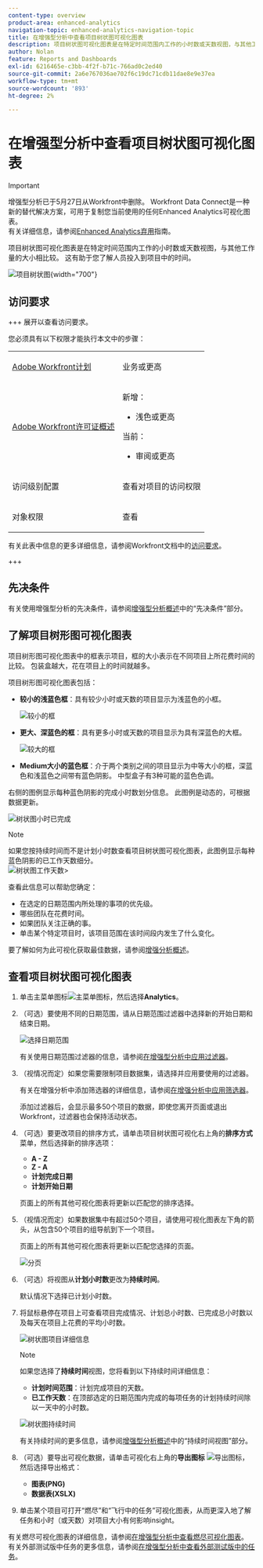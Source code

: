 ```yaml
---
content-type: overview
product-area: enhanced-analytics
navigation-topic: enhanced-analytics-navigation-topic
title: 在增强型分析中查看项目树状图可视化图表
description: 项目树状图可视化图表是在特定时间范围内工作的小时数或天数视图，与其他工作量的大小相比较。 这有助于您了解人员投入到项目中的时间。
author: Nolan
feature: Reports and Dashboards
exl-id: 6216465e-c3bb-4f2f-b71c-766ad0c2ed40
source-git-commit: 2a6e767036ae702f6c19dc71cdb11dae8e9e37ea
workflow-type: tm+mt
source-wordcount: '893'
ht-degree: 2%

---
```


# 在增强型分析中查看项目树状图可视化图表

>[!IMPORTANT]
>
>增强型分析已于5月27日从Workfront中删除。 Workfront Data Connect是一种新的替代解决方案，可用于复制您当前使用的任何Enhanced Analytics可视化图表。 <br>有关详细信息，请参阅[Enhanced Analytics弃用](/help/quicksilver/product-announcements/announcements/enhanced-analytics-deprecation.md)指南。


<!-- Audited: 12/2023 -->

项目树状图可视化图表是在特定时间范围内工作的小时数或天数视图，与其他工作量的大小相比较。 这有助于您了解人员投入到项目中的时间。

![项目树状图](assets/project-treemap-350x126.png){width="700"}

## 访问要求

+++ 展开以查看访问要求。

您必须具有以下权限才能执行本文中的步骤：

<table style="table-layout:auto"> 
 <col> 
 <col> 
 <tbody> 
  <tr> 
   <td role="rowheader"><a href="https://business.adobe.com/products/workfront/pricing.html" target="_blank">Adobe Workfront计划</a></td> 
   <td> <p>业务或更高</p> </td> 
  </tr> 
  <tr> 
   <td role="rowheader"><a href="../administration-and-setup/add-users/access-levels-and-object-permissions/wf-licenses.md" class="MCXref xref">Adobe Workfront许可证概述</a></td> 
   <td>   <p>新增：</p> 
   <ul><li>浅色或更高</li></ul>
   <p>当前：</p>
   <ul><li>审阅或更高</li></ul>
 </td> 
  </tr> 
  <tr> 
   <td role="rowheader">访问级别配置</td> 
   <td> <p>查看对项目的访问权限</p> <!--<p>Note: If you still don't have access, ask your Workfront administrator if they set additional restrictions in your access level.<br>For information on how a Workfront administrator can change your access level, see <a href="../administration-and-setup/add-users/configure-and-grant-access/create-modify-access-levels.md" class="MCXref xref">Create or modify custom access levels</a>.</p>--> </td> 
  </tr> 
  <tr> 
   <td role="rowheader">对象权限</td> 
   <td> <p>查看</p> <!--<p>For information on requesting additional access, see <a href="../workfront-basics/grant-and-request-access-to-objects/request-access.md" class="MCXref xref">Request access to objects </a>.</p>--> </td> 
  </tr> 
 </tbody> 
</table>

有关此表中信息的更多详细信息，请参阅Workfront文档中的[访问要求](/help/quicksilver/administration-and-setup/add-users/access-levels-and-object-permissions/access-level-requirements-in-documentation.md)。

+++

## 先决条件

有关使用增强型分析的先决条件，请参阅[增强型分析概述](../enhanced-analytics/enhanced-analytics-overview.md)中的“先决条件”部分。

## 了解项目树形图可视化图表

项目树形图可视化图表中的框表示项目，框的大小表示在不同项目上所花费时间的比较。 包装盒越大，花在项目上的时间就越多。

项目树形图可视化图表包括：

* **较小的浅蓝色框**：具有较少小时或天数的项目显示为浅蓝色的小框。

  ![较小的框](assets/project-treemap-smaller-box.png)

* **更大、深蓝色的框**：具有更多小时或天数的项目显示为具有深蓝色的大框。

  ![较大的框](assets/project-treemap-larger-box-350x205.png)

* **Medium大小的蓝色框**：介于两个类别之间的项目显示为中等大小的框，深蓝色和浅蓝色之间带有蓝色阴影。 中型盒子有3种可能的蓝色色调。

右侧的图例显示每种蓝色阴影的完成小时数划分信息。 此图例是动态的，可根据数据更新。

![树状图小时已完成](assets/project-treemap-hours-completed.png)

>[!NOTE]
>
>如果您按持续时间而不是计划小时数查看项目树状图可视化图表，此图例显示每种蓝色阴影的已工作天数细分。\
>![树状图工作天数](assets/project-treemap-days-worked.png)>

查看此信息可以帮助您确定：

* 在选定的日期范围内所处理的事项的优先级。
* 哪些团队在花费时间。
* 如果团队关注正确的事。
* 单击某个特定项目时，该项目范围在该时间段内发生了什么变化。

要了解如何为此可视化获取最佳数据，请参阅[增强分析概述](../enhanced-analytics/enhanced-analytics-overview.md)。

## 查看项目树状图可视化图表

1. 单击主菜单图标![主菜单图标](assets/main-menu-icon-16x12.png)，然后选择&#x200B;**Analytics**。
1. （可选）要使用不同的日期范围，请从日期范围过滤器中选择新的开始日期和结束日期。

   ![选择日期范围](assets/filters-select-date-range-350x344.png)

   有关使用日期范围过滤器的信息，请参阅[在增强型分析中应用过滤器](../enhanced-analytics/use-enhanced-analytics-filters.md)。

1. （视情况而定）如果您需要限制项目数据集，请选择并应用要使用的过滤器。

   有关在增强分析中添加筛选器的详细信息，请参阅[在增强分析中应用筛选器](../enhanced-analytics/use-enhanced-analytics-filters.md)。

   添加过滤器后，会显示最多50个项目的数据，即使您离开页面或退出Workfront，过滤器也会保持活动状态。

1. （可选）要更改项目的排序方式，请单击项目树状图可视化右上角的&#x200B;**排序方式**&#x200B;菜单，然后选择新的排序选项：

   * **A - Z**
   * **Z - A**
   * **计划完成日期**
   * **计划开始日期**

   页面上的所有其他可视化图表将更新以匹配您的排序选择。

1. （视情况而定）如果数据集中有超过50个项目，请使用可视化图表左下角的箭头，从包含50个项目的组导航到下一个项目。

   页面上的所有其他可视化图表将更新以匹配您选择的页面。

   ![分页](assets/pagination-350x118.png)

1. （可选）将视图从&#x200B;**计划小时数**&#x200B;更改为&#x200B;**持续时间**。

   默认情况下选择已计划小时数。

1. 将鼠标悬停在项目上可查看项目完成情况、计划总小时数、已完成总小时数以及每天在项目上花费的平均小时数。

   ![树状图项目详细信息](assets/project-treemap-project-details-350x404.png)

   >[!NOTE]
   >
   >如果您选择了&#x200B;**持续时间**&#x200B;视图，您将看到以下持续时间详细信息：
   >
   >* **计划时间范围**：计划完成项目的天数。
   >* **已工作天数**：在顶部选定的日期范围内完成的每项任务的计划持续时间除以一天中的小时数。
   >   
   >![树状图持续时间](assets/duration-treemap-350x159.png)
   >
   >有关持续时间的更多信息，请参阅[增强型分析概述](../enhanced-analytics/enhanced-analytics-overview.md)中的“持续时间视图”部分。

1. （可选）要导出可视化数据，请单击可视化右上角的&#x200B;**导出图标** ![导出图标](assets/export.png)，然后选择导出格式：

   * **图表(PNG)**
   * **数据表(XSLX)**

1. 单击某个项目可打开“燃尽”和“飞行中的任务”可视化图表，从而更深入地了解任务和小时（或天数）对项目大小有何影响insight。

有关燃尽可视化图表的详细信息，请参阅[在增强型分析中查看燃尽可视化图表](../enhanced-analytics/burndown-overview.md)。 有关外部测试版中任务的更多信息，请参阅[在增强型分析中查看外部测试版中的任务](../enhanced-analytics/tasks-in-flight-overview.md)。

